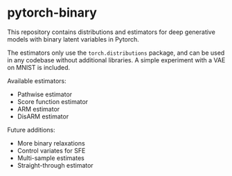 # pytorch-binary
This repository contains distributions and estimators for deep generative models with binary latent variables in Pytorch.

The estimators only use the `torch.distributions` package, and can be used in any codebase without additional libraries. A simple experiment with a VAE on MNIST is included.

Available estimators:
- Pathwise estimator
- Score function estimator
- ARM estimator
- DisARM estimator

Future additions:
- More binary relaxations
- Control variates for SFE
- Multi-sample estimates
- Straight-through estimator
